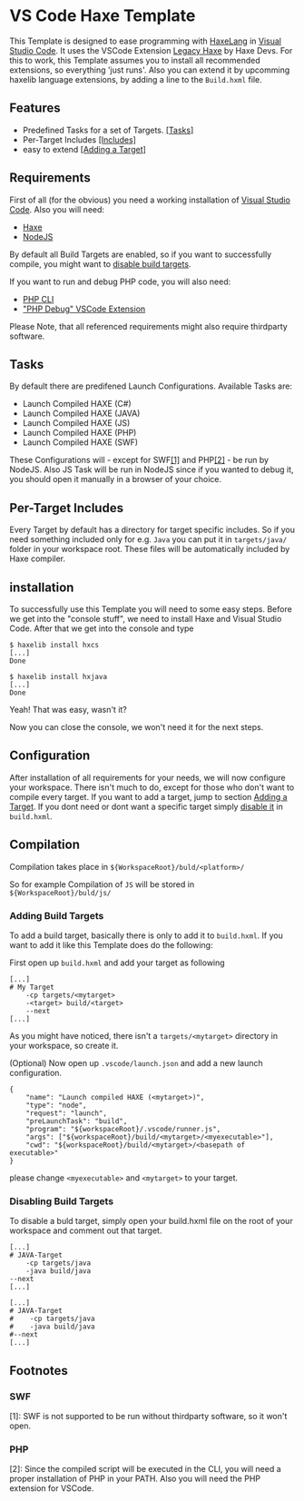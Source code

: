 # VS Code Haxe Template

This Template is designed to ease programming with [HaxeLang](https://haxe.org) in [Visual Studio Code](https://code.visualstudio.com).
It uses the VSCode Extension [Legacy Haxe](https://marketplace.visualstudio.com/items?itemName=haxedevs.haxe) by Haxe Devs.
For this to work, this Template assumes you to install all recommended extensions, so everything 'just runs'.
Also you can extend it by upcomming haxelib language extensions, by adding a line to the ```Build.hxml``` file.

## Features

* Predefined Tasks for a set of Targets. [[Tasks]](#tasks)
* Per-Target Includes [[Includes]](#per-target-includes)
* easy to extend [[Adding a Target]](#adding-build-targets)

## Requirements

First of all (for the obvious) you need a working installation of [Visual Studio Code](https://code.visualstudio.com).
Also you will need:

* [Haxe](https://haxe.org/)
* [NodeJS](https://nodejs.org/)

By default all Build Targets are enabled, so if you want to successfully compile, you might want to [disable build targets](#disabling-Build-targets).

If you want to run and debug PHP code, you will also need:

* [PHP CLI](php.net/downloads.php)
* ["PHP Debug" VSCode Extension](https://marketplace.visualstudio.com/items?itemName=felixfbecker.php-debug)

Please Note, that all referenced requirements might also require thirdparty software.

## Tasks

By default there are predifened Launch Configurations.
Available Tasks are:

* Launch Compiled HAXE (C#)
* Launch Compiled HAXE (JAVA)
* Launch Compiled HAXE (JS)
* Launch Compiled HAXE (PHP)
* Launch Compiled HAXE (SWF)

These Configurations will - except for SWF[[1]](#swf) and PHP[[2]](#php) - be run by NodeJS.
Also JS Task will be run in NodeJS since if you wanted to debug it, you should open it manually in a browser of your choice.

## Per-Target Includes

Every Target by default has a directory for target specific includes.
So if you need something included only for e.g. ```Java``` you can put it in ```targets/java/``` folder in your workspace root.
These files will be automatically included by Haxe compiler.

## installation

To successfully use this Template you will need to some easy steps.
Before we get into the "console stuff", we need to install Haxe and Visual Studio Code.
After that we get into the console and type

```console
$ haxelib install hxcs
[...]
Done

$ haxelib install hxjava
[...]
Done
```

Yeah! That was easy, wasn't it?

Now you can close the console, we won't need it for the next steps.

## Configuration

After installation of all requirements for your needs, we will now configure your workspace.
There isn't much to do, except for those who don't want to compile every target.
If you want to add a target, jump to section [Adding a Target](#adding-build-targets).
If you dont need or dont want a specific target simply [disable it](#disabling-build-targets) in ```build.hxml```.

## Compilation

Compilation takes place in ```${WorkspaceRoot}/buld/<platform>/```

So for example Compilation of ```JS``` will be stored in ```${WorkspaceRoot}/buld/js/```

### Adding Build Targets

To add a build target, basically there is only to add it to ```build.hxml```.
If you want to add it like this Template does do the following:

First open up ```build.hxml``` and add your target as following

```code
[...]
# My Target
    -cp targets/<mytarget>
    -<target> build/<target>
    --next
[...]
```

As you might have noticed, there isn't a ```targets/<mytarget>``` directory in your workspace, so create it.

(Optional)
Now open up ```.vscode/launch.json``` and add a new launch configuration.

```code
{
    "name": "Launch compiled HAXE (<mytarget>)",
    "type": "node",
    "request": "launch",
    "preLaunchTask": "build",
    "program": "${workspaceRoot}/.vscode/runner.js",
    "args": ["${workspaceRoot}/build/<mytarget>/<myexecutable>"],
    "cwd": "${workspaceRoot}/build/<mytarget>/<basepath of executable>"
}
```

please change ```<myexecutable>``` and ```<mytarget>``` to your target.

### Disabling Build Targets

To disable a buld target, simply open your build.hxml file on the root of your workspace and comment out that target.

```code
[...]
# JAVA-Target
    -cp targets/java
    -java build/java
--next
[...]
```

```code
[...]
# JAVA-Target
#    -cp targets/java
#    -java build/java
#--next
[...]
```

## Footnotes

### SWF

[1]: SWF is not supported to be run without thirdparty software, so it won't open.

### PHP

[2]: Since the compiled script will be executed in the CLI, you will need a proper installation of PHP in your PATH. Also you will need the PHP extension for VSCode.